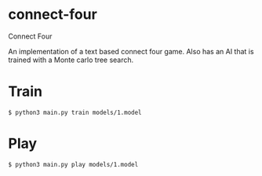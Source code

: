 # connect-four
Connect Four

An implementation of a text based connect four game. Also has an AI that is trained with a Monte carlo tree search.

# Train
```$ python3 main.py train models/1.model```

# Play
```$ python3 main.py play models/1.model```
